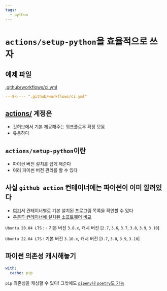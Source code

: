 ```yaml
---
tags:
  - python
---
```


# `actions/setup-python`을 효율적으로 쓰자

## 예제 파일

[.github/workflows/ci.yml](https://github.com/scarf005/til/blob/main/.github/workflows/ci.yml)

```yaml
---8<---- ".github/workflows/ci.yml"
```

## [actions/](https://github.com/actions) 계정은

- 깃허브에서 기본 제공해주는 워크플로우 확장 모음
- 유용하다

## `actions/setup-python`이란

- 파이썬 버전 설치를 쉽게 해준다
- 여러 파이썬 버전 관리를 할 수 있다

## 사실 `github action` 컨테이너에는 파이썬이 이미 깔려있다

- [여기](https://docs.github.com/en/actions/using-github-hosted-runners/about-github-hosted-runners#supported-software)서 컨테이너별로 기본 설치된 프로그램 목록을 확인할 수 있다
- [우분투 컨테이너에 설치된 소프트웨어 비교](https://github.com/actions/virtual-environments/issues/5490)

`Ubuntu 20.04 LTS`
: - 기본 버전 `3.8.x`, 캐시 버전 [`2.7`, `3.6`, `3.7`, `3.8`, `3.9`, `3.10`]

`Ubuntu 22.04 LTS`
: 기본 버전 `3.10.x`, 캐시 버전 [`3.7`, `3.8`, `3.9`, `3.10`]

## 파이썬 의존성 캐시해놓기

```yaml
with:
  cache: pip
```

`pip` 의존성을 캐싱할 수 있다! 그밖에도 [`pipenv`나 `poetry`도 가능](https://github.com/actions/setup-python#caching-packages-dependencies)
